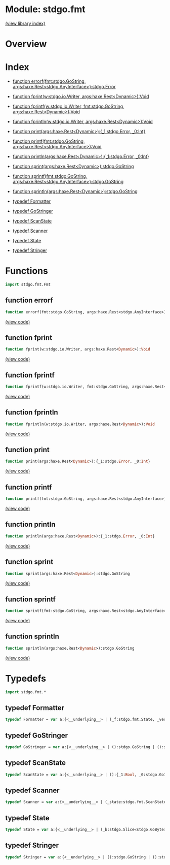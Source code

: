 # Module: stdgo.fmt


[(view library index)](../stdgo.md)


# Overview


 


# Index


- [function errorf\(fmt:stdgo.GoString, args:haxe.Rest\<stdgo.AnyInterface\>\):stdgo.Error](<#function-errorf>)

- [function fprint\(w:stdgo.io.Writer, args:haxe.Rest\<Dynamic\>\):Void](<#function-fprint>)

- [function fprintf\(w:stdgo.io.Writer, fmt:stdgo.GoString, args:haxe.Rest\<Dynamic\>\):Void](<#function-fprintf>)

- [function fprintln\(w:stdgo.io.Writer, args:haxe.Rest\<Dynamic\>\):Void](<#function-fprintln>)

- [function print\(args:haxe.Rest\<Dynamic\>\):\{\_1:stdgo.Error, \_0:Int\}](<#function-print>)

- [function printf\(fmt:stdgo.GoString, args:haxe.Rest\<stdgo.AnyInterface\>\):Void](<#function-printf>)

- [function println\(args:haxe.Rest\<Dynamic\>\):\{\_1:stdgo.Error, \_0:Int\}](<#function-println>)

- [function sprint\(args:haxe.Rest\<Dynamic\>\):stdgo.GoString](<#function-sprint>)

- [function sprintf\(fmt:stdgo.GoString, args:haxe.Rest\<stdgo.AnyInterface\>\):stdgo.GoString](<#function-sprintf>)

- [function sprintln\(args:haxe.Rest\<Dynamic\>\):stdgo.GoString](<#function-sprintln>)

- [typedef Formatter](<#typedef-formatter>)

- [typedef GoStringer](<#typedef-gostringer>)

- [typedef ScanState](<#typedef-scanstate>)

- [typedef Scanner](<#typedef-scanner>)

- [typedef State](<#typedef-state>)

- [typedef Stringer](<#typedef-stringer>)

# Functions


```haxe
import stdgo.fmt.Fmt
```


## function errorf


```haxe
function errorf(fmt:stdgo.GoString, args:haxe.Rest<stdgo.AnyInterface>):stdgo.Error
```


 


[\(view code\)](<./Fmt.hx#L47>)


## function fprint


```haxe
function fprint(w:stdgo.io.Writer, args:haxe.Rest<Dynamic>):Void
```


 


[\(view code\)](<./Fmt.hx#L67>)


## function fprintf


```haxe
function fprintf(w:stdgo.io.Writer, fmt:stdgo.GoString, args:haxe.Rest<Dynamic>):Void
```


 


[\(view code\)](<./Fmt.hx#L65>)


## function fprintln


```haxe
function fprintln(w:stdgo.io.Writer, args:haxe.Rest<Dynamic>):Void
```


 


[\(view code\)](<./Fmt.hx#L66>)


## function print


```haxe
function print(args:haxe.Rest<Dynamic>):{_1:stdgo.Error, _0:Int}
```


 


[\(view code\)](<./Fmt.hx#L56>)


## function printf


```haxe
function printf(fmt:stdgo.GoString, args:haxe.Rest<stdgo.AnyInterface>):Void
```


 


[\(view code\)](<./Fmt.hx#L61>)


## function println


```haxe
function println(args:haxe.Rest<Dynamic>):{_1:stdgo.Error, _0:Int}
```


 


[\(view code\)](<./Fmt.hx#L51>)


## function sprint


```haxe
function sprint(args:haxe.Rest<Dynamic>):stdgo.GoString
```


 


[\(view code\)](<./Fmt.hx#L69>)


## function sprintf


```haxe
function sprintf(fmt:stdgo.GoString, args:haxe.Rest<stdgo.AnyInterface>):stdgo.GoString
```


 


[\(view code\)](<./Fmt.hx#L85>)


## function sprintln


```haxe
function sprintln(args:haxe.Rest<Dynamic>):stdgo.GoString
```


 


[\(view code\)](<./Fmt.hx#L73>)


# Typedefs


```haxe
import stdgo.fmt.*
```


## typedef Formatter


```haxe
typedef Formatter = var a:{<__underlying__> | (_f:stdgo.fmt.State, _verb:stdgo.GoRune):Void | ():stdgo.AnyInterface}
```


 


## typedef GoStringer


```haxe
typedef GoStringer = var a:{<__underlying__> | ():stdgo.GoString | ():stdgo.AnyInterface}
```


 


## typedef ScanState


```haxe
typedef ScanState = var a:{<__underlying__> | ():{_1:Bool, _0:stdgo.GoInt} | ():stdgo.Error | (_skipSpace:Bool, _f:()):{_1:stdgo.Error, _0:stdgo.Slice<stdgo.GoByte>} | ():Void | ():{_2:stdgo.Error, _1:stdgo.GoInt, _0:stdgo.GoRune} | (_buf:stdgo.Slice<stdgo.GoByte>):{_1:stdgo.Error, _0:stdgo.GoInt} | ():stdgo.AnyInterface}
```


 


## typedef Scanner


```haxe
typedef Scanner = var a:{<__underlying__> | (_state:stdgo.fmt.ScanState, _verb:stdgo.GoRune):stdgo.Error | ():stdgo.AnyInterface}
```


 


## typedef State


```haxe
typedef State = var a:{<__underlying__> | (_b:stdgo.Slice<stdgo.GoByte>):{_1:stdgo.Error, _0:stdgo.GoInt} | ():{_1:Bool, _0:stdgo.GoInt} | ():{_1:Bool, _0:stdgo.GoInt} | (_c:stdgo.GoInt):Bool | ():stdgo.AnyInterface}
```


 


## typedef Stringer


```haxe
typedef Stringer = var a:{<__underlying__> | ():stdgo.GoString | ():stdgo.AnyInterface}
```


 



